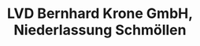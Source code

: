 ---
title: "LVD Bernhard Krone GmbH, Niederlassung Schmöllen"
url: /schmoelln/lvd-bernhard-krone-gmbh-niederlassung-schmoellen/
shop: Großhandel
---